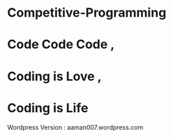 # Competitive-Programming
# Code Code Code , 
# Coding is Love , 
# Coding is Life

Wordpress Version : aaman007.wordpress.com
